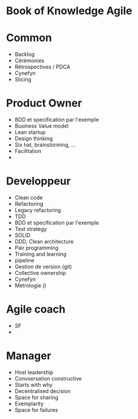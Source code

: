 # Book of Knowledge Agile

# Common

- Backlog
- Cérémonies
- Rétrospectives / PDCA
- Cynefyn
- Slicing


# Product Owner

- BDD et specification par l'exemple
- Business Value model
- Lean startup
- Design thinking
- Six hat, brainstorming, ...
- Facilitation
-

# Developpeur

- Clean code
- Refactoring
- Legacy refactoring
- TDD
- BDD et specification par l'exemple
- Test strategy
- SOLID
- DDD, Clean architecture
- Pair programming
- Training and learning
- pipeline
- Gestion de version (git)
- Collective ownership
- Cynefyn
- Metrologie ()

# Agile coach

- SF
-

# Manager

- Host leadership
- Convsersation constructive
- Starts with why
- Decentralised decision
- Space for sharing
- Exemplarity
- Space for failures
